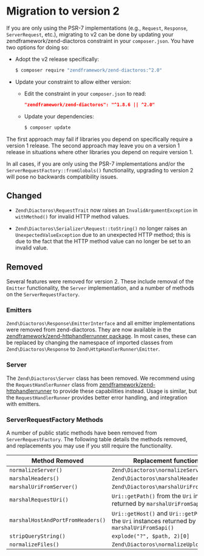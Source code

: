 # Migration to version 2

If you are only using the PSR-7 implementations (e.g., `Request`, `Response`,
`ServerRequest`, etc.), migrating to v2 can be done by updating your
zendframework/zend-diactoros constraint in your `composer.json`. You have two
options for doing so:

- Adopt the v2 release specifically:

  ```bash
  $ composer require "zendframework/zend-diactoros:^2.0"
  ```

- Update your constraint to allow either version:
  
  - Edit the constraint in your `composer.json` to read:

    ```json
    "zendframework/zend-diactoros": "^1.8.6 || ^2.0"
    ```

  - Update your dependencies:

    ```bash
    $ composer update
    ```

The first approach may fail if libraries you depend on specifically require a
version 1 release. The second approach may leave you on a version 1 release in
situations where other libraries you depend on require version 1.

In all cases, if you are only using the PSR-7 implementations and/or the
`ServerRequestFactory::fromGlobals()` functionality, upgrading to version 2 will
pose no backwards compatibility issues.

## Changed

- `Zend\Diactoros\RequestTrait` now raises an `InvalidArgumentException` in
  `withMethod()` for invalid HTTP method values.

- `Zend\Diactoros\Serializer\Request::toString()` no longer raises an
  `UnexpectedValueException` due to an unexpected HTTP method; this is due to the
  fact that the HTTP method value can no longer be set to an invalid value.

## Removed

Several features were removed for version 2. These include removal of the
`Emitter` functionality, the `Server` implementation, and a number of methods on
the `ServerRequestFactory`.

### Emitters

`Zend\Diactoros\Response\EmitterInterface` and all emitter implementations were
removed from zend-diactoros. They are now available in the
[zendframework/zend-httphandlerrunner package](https://docs.zendframework.com/zend-httphandlerrunner).
In most cases, these can be replaced by changing the namespace of imported
classes from `Zend\Diactoros\Response` to `Zend\HttpHandlerRunner\Emitter`.

### Server

The `Zend\Diactoros\Server` class has been removed. We recommend using the
`RequestHandlerRunner` class from [zendframework/zend-httphandlerrunner](https://docs.zendframework.com/zend-httphandlerrunner)
to provide these capabilities instead. Usage is similar, but the
`RequestHandlerRunner` provides better error handling, and integration with
emitters.

### ServerRequestFactory Methods

A number of public static methods have been removed from
`ServerRequestFactory`. The following table details the methods removed, and
replacements you may use if you still require the functionality.

Method Removed                    | Replacement functionality
--------------------------------- | -------------------------
`normalizeServer()`               | `Zend\Diactoros\normalizeServer()`
`marshalHeaders()`                | `Zend\Diactoros\marshalHeadersFromSapi()`
`marshalUriFromServer()`          | `Zend\Diactoros\marshalUriFromSapi()`
`marshalRequestUri()`             | `Uri::getPath()` from the `Uri` instance returned by `marshalUriFromSapi()`
`marshalHostAndPortFromHeaders()` | `Uri::getHost()` and `Uri::getPort()` from the `Uri` instances returned by `marshalUriFromSapi()`
`stripQueryString()`              | `explode("?", $path, 2)[0]`
`normalizeFiles()`                | `Zend\Diactoros\normalizeUploadedFiles()`
